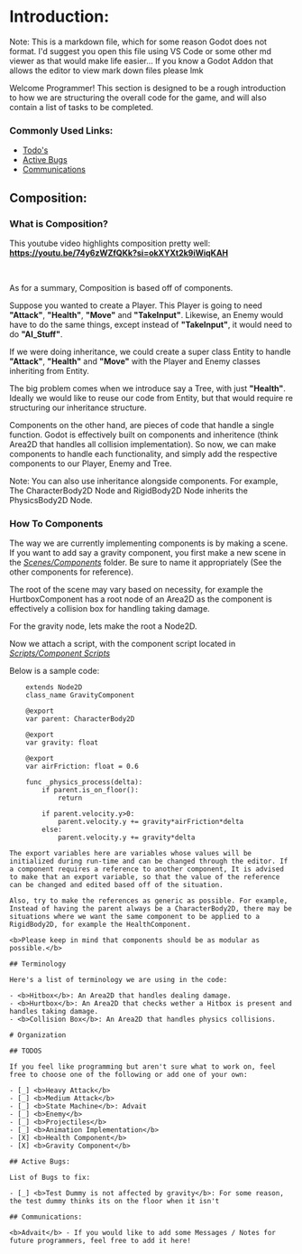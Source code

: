 # Introduction:

Note: This is a markdown file, which for some reason Godot does not format. I'd suggest you open this file using VS Code or some other md viewer as that would make life easier...
If you know a Godot Addon that allows the editor to view mark down files please lmk

Welcome Programmer! This section is designed to be a rough introduction to how we are structuring the overall code for the game, and will also contain a list of tasks to be completed.

### Commonly Used Links:

- [Todo's](#todos)
- [Active Bugs](#active-bugs)
- [Communications](#communications)

## Composition:

### What is Composition?

This youtube video highlights composition pretty well: <br>
<strong>https://youtu.be/74y6zWZfQKk?si=okXYXt2k9iWiqKAH</strong>

<br>

As for a summary, Composition is based off of components.

Suppose you wanted to create a Player. This Player is going to need <b>"Attack"</b>, <b>"Health"</b>, <b>"Move"</b> and <b>"TakeInput"</b>. Likewise, an Enemy would have to do the same things, except instead of <b>"TakeInput"</b>, it would need to do <b>"AI_Stuff"</b>.

If we were doing inheritance, we could create a super class Entity to handle <b>"Attack"</b>, <b>"Health"</b> and <b>"Move"</b> with the Player and Enemy classes inheriting from Entity.

The big problem comes when we introduce say a Tree, with just <b>"Health"</b>. Ideally we would like to reuse our code from Entity, but that would require re structuring our inheritance structure.

Components on the other hand, are pieces of code that handle a single function. Godot is effectively built on components and inheritence (think Area2D that handles all collision implementation). So now, we can make components to handle each functionality, and simply add the respective components to our Player, Enemy and Tree.

Note: You can also use inheritance alongside components. For example, The CharacterBody2D Node and RigidBody2D Node inherits the PhysicsBody2D Node.

### How To Components

The way we are currently implementing components is by making a scene. If you want to add say a gravity component, you first make a new scene in the <u><i>Scenes/Components</i></u> folder. Be sure to name it appropriately (See the other components for reference).

The root of the scene may vary based on necessity, for example the HurtboxComponent has a root node of an Area2D as the component is effectively a collision box for handling taking damage.

For the gravity node, lets make the root a Node2D.

Now we attach a script, with the component script located in <u><i>Scripts/Component Scripts</i></u>

Below is a sample code:

```gdscript
	extends Node2D
	class_name GravityComponent

	@export
	var parent: CharacterBody2D

	@export
	var gravity: float

	@export
	var airFriction: float = 0.6

	func _physics_process(delta):
		if parent.is_on_floor():
			return

		if parent.velocity.y>0:
			parent.velocity.y += gravity*airFriction*delta
		else:
			parent.velocity.y += gravity*delta

The export variables here are variables whose values will be initialized during run-time and can be changed through the editor. If a component requires a reference to another component, It is advised to make that an export variable, so that the value of the reference can be changed and edited based off of the situation.

Also, try to make the references as generic as possible. For example, Instead of having the parent always be a CharacterBody2D, there may be situations where we want the same component to be applied to a RigidBody2D, for example the HealthComponent.

<b>Please keep in mind that components should be as modular as possible.</b>

## Terminology

Here's a list of terminology we are using in the code:

- <b>Hitbox</b>: An Area2D that handles dealing damage.
- <b>Hurtbox</b>: An Area2D that checks wether a Hitbox is present and handles taking damage.
- <b>Collision Box</b>: An Area2D that handles physics collisions.

# Organization

## TODOS

If you feel like programming but aren't sure what to work on, feel free to choose one of the following or add one of your own:

- [_] <b>Heavy Attack</b>
- [_] <b>Medium Attack</b>
- [_] <b>State Machine</b>: Advait
- [_] <b>Enemy</b>
- [_] <b>Projectiles</b>
- [_] <b>Animation Implementation</b>
- [X] <b>Health Component</b>
- [X] <b>Gravity Component</b>

## Active Bugs:

List of Bugs to fix:

- [_] <b>Test Dummy is not affected by gravity</b>: For some reason, the test dummy thinks its on the floor when it isn't

## Communications:

<b>Advait</b> - If you would like to add some Messages / Notes for future programmers, feel free to add it here!
